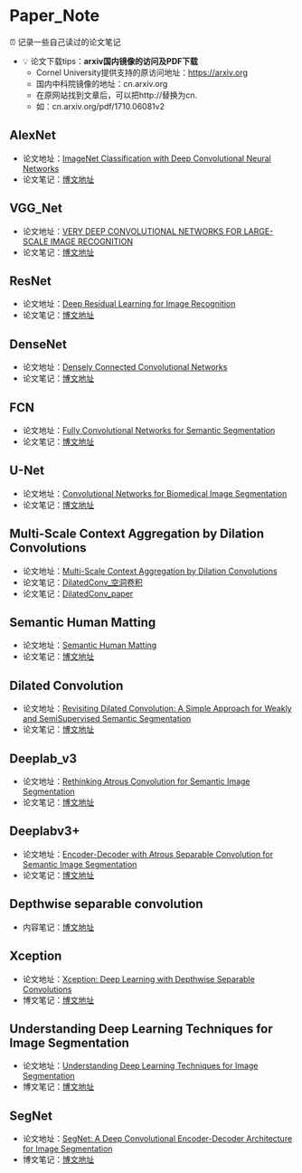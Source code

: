 # Paper_Note
⏰ 记录一些自己读过的论文笔记
-  💡 论文下载tips：**arxiv国内镜像的访问及PDF下载**
    - Cornel University提供支持的原访问地址：https://arxiv.org
    - 国内中科院镜像的地址：cn.arxiv.org
    - 在原网站找到文章后，可以把http://替换为cn.
    - 如：cn.arxiv.org/pdf/1710.06081v2

## AlexNet
- 论文地址：[ImageNet Classification with Deep Convolutional Neural Networks](https://papers.nips.cc/paper/4824-imagenet-classification-with-deep-convolutional-neural-networks.pdf)
- 论文笔记：[博文地址](http://yearing1017.cn/2019/10/31/AlexNet-paper/)

## VGG_Net
- 论文地址：[VERY DEEP CONVOLUTIONAL NETWORKS FOR LARGE-SCALE IMAGE RECOGNITION](https://arxiv.org/pdf/1409.1556.pdf)
- 论文笔记：[博文地址](http://yearing1017.cn/2019/11/05/VGG-paper/)

## ResNet
- 论文地址：[Deep Residual Learning for Image Recognition](https://arxiv.org/pdf/1512.03385.pdf)
- 论文笔记：[博文地址](http://yearing1017.cn/2019/11/07/ResNet-paper/)

## DenseNet
- 论文地址：[Densely Connected Convolutional Networks](https://arxiv.org/abs/1608.06993)
- 论文笔记：[博文地址](http://yearing1017.cn/2019/10/29/DenseNet-CVPR2017/)

## FCN
- 论文地址：[Fully Convolutional Networks for Semantic Segmentation](https://people.eecs.berkeley.edu/~jonlong/long_shelhamer_fcn.pdf)
- 论文笔记：[博文地址](http://yearing1017.cn/2019/10/27/FCN-CVPR2015/)

## U-Net
- 论文地址：[Convolutional Networks for Biomedical Image Segmentation](https://arxiv.org/pdf/1505.04597.pdf)
- 论文笔记：[博文地址](http://yearing1017.cn/2019/11/21/U-Net-paper/)

## Multi-Scale Context Aggregation by Dilation Convolutions
- 论文地址：[Multi-Scale Context Aggregation by Dilation Convolutions](https://arxiv.org/pdf/1511.07122.pdf)
- 论文笔记：[DilatedConv_空洞卷积](http://yearing1017.cn/2019/12/08/DilatedConv-空洞卷积/)
- 论文笔记：[DilatedConv_paper](http://yearing1017.cn/2019/12/11/DilatedConv-paper/)

## Semantic Human Matting
- 论文地址：[Semantic Human Matting](https://arxiv.org/pdf/1809.01354v2.pdf)
- 论文笔记：[博文地址](http://yearing1017.cn/2019/12/16/SHM-paper/)

## Dilated Convolution
- 论文地址：[Revisiting Dilated Convolution: A Simple Approach for Weakly and SemiSupervised Semantic Segmentation](https://arxiv.org/pdf/1805.04574.pdf)
- 论文笔记：[博文地址](http://yearing1017.cn/2019/12/21/Revisiting-Dilated-Convolution-A-Simple-Approach-for-Weakly-and-SemiSupervised-Semantic-Segmentation/)

## Deeplab_v3
- 论文地址：[Rethinking Atrous Convolution for Semantic Image Segmentation](https://arxiv.org/pdf/1706.05587v3.pdf)
- 论文笔记：[博文地址](http://yearing1017.cn/2019/12/26/DeepLabV3-paper/)

## Deeplabv3+
- 论文地址：[Encoder-Decoder with Atrous Separable Convolution for Semantic Image Segmentation](https://arxiv.org/pdf/1802.02611.pdf)
- 论文笔记：[博文地址](http://yearing1017.cn/2020/02/13/Deeplabv3-paper-0/)

## Depthwise separable convolution
- 内容笔记：[博文地址](http://yearing1017.cn/2020/02/15/Depthwise-separable-convolution/)

## Xception
- 论文地址：[Xception: Deep Learning with Depthwise Separable Convolutions](https://arxiv.org/abs/1610.02357)
- 博文笔记：[博文地址](http://yearing1017.cn/2020/02/16/Xception-paper/)

## Understanding Deep Learning Techniques for Image Segmentation
- 论文地址：[Understanding Deep Learning Techniques for Image Segmentation](https://arxiv.org/abs/1907.06119)
- 博文笔记：[博文地址](http://yearing1017.cn/2020/02/16/Xception-paper/)

## SegNet
- 论文地址：[SegNet: A Deep Convolutional Encoder-Decoder Architecture for Image Segmentation](https://arxiv.org/abs/1505.07293)
- 博文笔记：[博文地址](http://yearing1017.cn/2020/03/08/SegNet-paper/)
